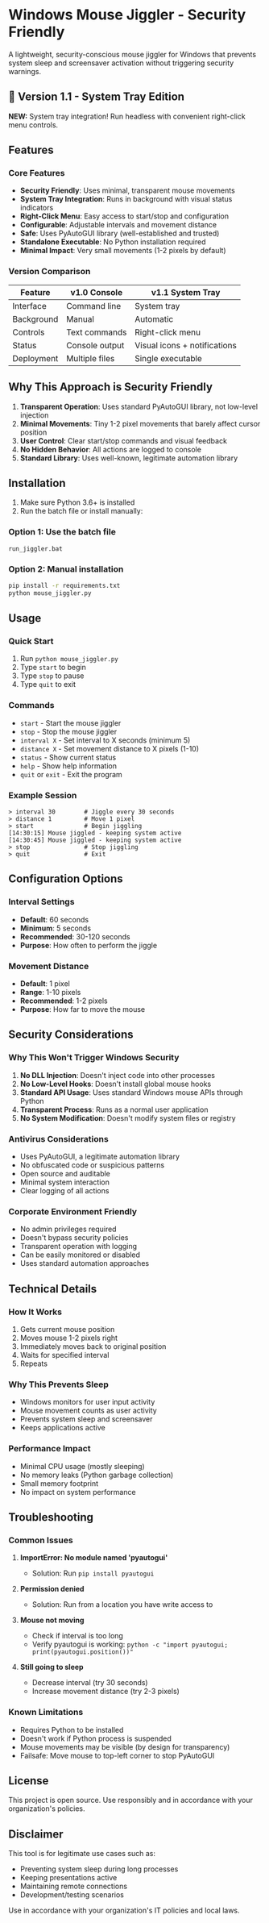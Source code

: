 # Windows Mouse Jiggler - Security Friendly

A lightweight, security-conscious mouse jiggler for Windows that prevents system sleep and screensaver activation without triggering security warnings.

## 🎉 Version 1.1 - System Tray Edition

**NEW:** System tray integration! Run headless with convenient right-click menu controls.

## Features

### Core Features
- **Security Friendly**: Uses minimal, transparent mouse movements
- **System Tray Integration**: Runs in background with visual status indicators
- **Right-Click Menu**: Easy access to start/stop and configuration
- **Configurable**: Adjustable intervals and movement distance
- **Safe**: Uses PyAutoGUI library (well-established and trusted)
- **Standalone Executable**: No Python installation required
- **Minimal Impact**: Very small movements (1-2 pixels by default)

### Version Comparison
| Feature | v1.0 Console | v1.1 System Tray |
|---------|--------------|-------------------|
| Interface | Command line | System tray |
| Background | Manual | Automatic |
| Controls | Text commands | Right-click menu |
| Status | Console output | Visual icons + notifications |
| Deployment | Multiple files | Single executable |

## Why This Approach is Security Friendly

1. **Transparent Operation**: Uses standard PyAutoGUI library, not low-level injection
2. **Minimal Movements**: Tiny 1-2 pixel movements that barely affect cursor position
3. **User Control**: Clear start/stop commands and visual feedback
4. **No Hidden Behavior**: All actions are logged to console
5. **Standard Library**: Uses well-known, legitimate automation library

## Installation

1. Make sure Python 3.6+ is installed
2. Run the batch file or install manually:

### Option 1: Use the batch file

```batch
run_jiggler.bat
```

### Option 2: Manual installation

```bash
pip install -r requirements.txt
python mouse_jiggler.py
```

## Usage

### Quick Start

1. Run `python mouse_jiggler.py`
2. Type `start` to begin
3. Type `stop` to pause
4. Type `quit` to exit

### Commands

- `start` - Start the mouse jiggler
- `stop` - Stop the mouse jiggler
- `interval X` - Set interval to X seconds (minimum 5)
- `distance X` - Set movement distance to X pixels (1-10)
- `status` - Show current status
- `help` - Show help information
- `quit` or `exit` - Exit the program

### Example Session

```
> interval 30        # Jiggle every 30 seconds
> distance 1         # Move 1 pixel
> start              # Begin jiggling
[14:30:15] Mouse jiggled - keeping system active
[14:30:45] Mouse jiggled - keeping system active
> stop               # Stop jiggling
> quit               # Exit
```

## Configuration Options

### Interval Settings

- **Default**: 60 seconds
- **Minimum**: 5 seconds
- **Recommended**: 30-120 seconds
- **Purpose**: How often to perform the jiggle

### Movement Distance

- **Default**: 1 pixel
- **Range**: 1-10 pixels
- **Recommended**: 1-2 pixels
- **Purpose**: How far to move the mouse

## Security Considerations

### Why This Won't Trigger Windows Security

1. **No DLL Injection**: Doesn't inject code into other processes
2. **No Low-Level Hooks**: Doesn't install global mouse hooks
3. **Standard API Usage**: Uses standard Windows mouse APIs through Python
4. **Transparent Process**: Runs as a normal user application
5. **No System Modification**: Doesn't modify system files or registry

### Antivirus Considerations

- Uses PyAutoGUI, a legitimate automation library
- No obfuscated code or suspicious patterns
- Open source and auditable
- Minimal system interaction
- Clear logging of all actions

### Corporate Environment Friendly

- No admin privileges required
- Doesn't bypass security policies
- Transparent operation with logging
- Can be easily monitored or disabled
- Uses standard automation approaches

## Technical Details

### How It Works

1. Gets current mouse position
2. Moves mouse 1-2 pixels right
3. Immediately moves back to original position
4. Waits for specified interval
5. Repeats

### Why This Prevents Sleep

- Windows monitors for user input activity
- Mouse movement counts as user activity
- Prevents system sleep and screensaver
- Keeps applications active

### Performance Impact

- Minimal CPU usage (mostly sleeping)
- No memory leaks (Python garbage collection)
- Small memory footprint
- No impact on system performance

## Troubleshooting

### Common Issues

1. **ImportError: No module named 'pyautogui'**

   - Solution: Run `pip install pyautogui`

2. **Permission denied**

   - Solution: Run from a location you have write access to

3. **Mouse not moving**

   - Check if interval is too long
   - Verify pyautogui is working: `python -c "import pyautogui; print(pyautogui.position())"`

4. **Still going to sleep**
   - Decrease interval (try 30 seconds)
   - Increase movement distance (try 2-3 pixels)

### Known Limitations

- Requires Python to be installed
- Doesn't work if Python process is suspended
- Mouse movements may be visible (by design for transparency)
- Failsafe: Move mouse to top-left corner to stop PyAutoGUI

## License

This project is open source. Use responsibly and in accordance with your organization's policies.

## Disclaimer

This tool is for legitimate use cases such as:

- Preventing system sleep during long processes
- Keeping presentations active
- Maintaining remote connections
- Development/testing scenarios

Use in accordance with your organization's IT policies and local laws.
